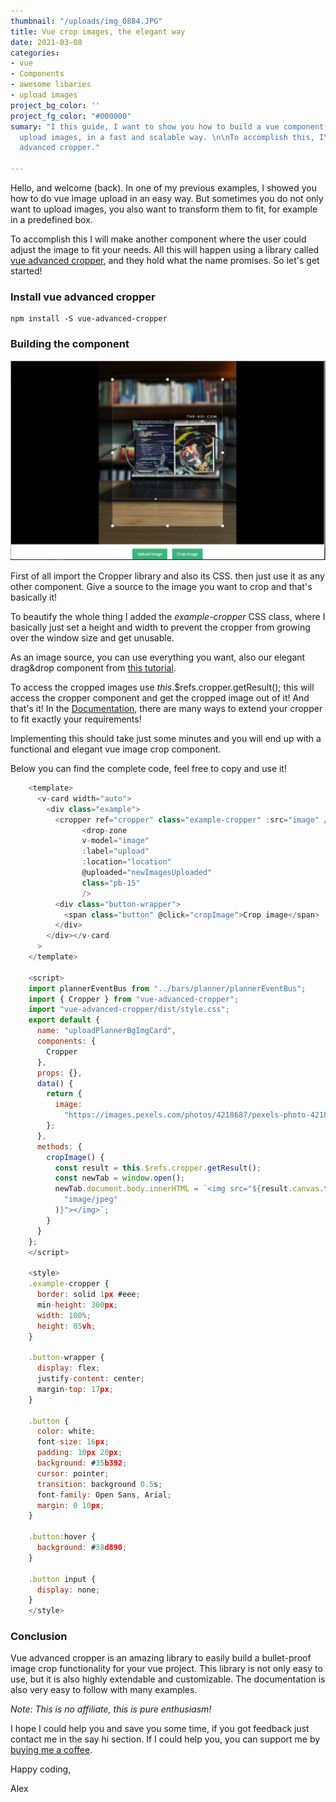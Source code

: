 ```yaml
---
thumbnail: "/uploads/img_0884.JPG"
title: Vue crop images, the elegant way
date: 2021-03-08
categories:
- vue
- Components
- awesome libaries
- upload images
project_bg_color: ''
project_fg_color: "#000000"
sumary: "I this guide, I want to show you how to build a vue component to crop and
  upload images, in a fast and scalable way. \n\nTo accomplish this, I\\`m using vue
  advanced cropper."

---
```

Hello, and welcome (back). In one of my previous examples, I showed you how to do vue image upload in an easy way. But sometimes you do not only want to upload images, you also want to transform them to fit, for example in a predefined box.

To accomplish this I will make another component where the user could adjust the image to fit your needs. All this will happen using a library called [vue advanced cropper](https://norserium.github.io/vue-advanced-cropper/introduction/getting-started.html), and they hold what the name promises. So let's get started!

### Install vue advanced cropper

    npm install -S vue-advanced-cropper

### Building the component

![](/uploads/cropdone.png)

First of all import the Cropper library and also its CSS. then just use it as any other component. Give a source to the image you want to crop and that's basically it!

To beautify the whole thing I added the _example-cropper_ CSS class, where I basically just set a height and width to prevent the cropper from growing over the window size and get unusable.

As an image source, you can use everything you want, also our elegant drag&drop component from [this tutorial](https://www.the-koi.com/projects/upload-images-from-vue/).

To access the cropped images use _this_.$refs.cropper.getResult(); this will access the cropper component and get the cropped image out of it! And that's it! In the [Documentation](https://norserium.github.io/vue-advanced-cropper/introduction/getting-started.html), there are many ways to extend your cropper to fit exactly your requirements! 

Implementing this should take just some minutes and you will end up with a functional and elegant vue image crop component.

Below you can find the complete code, feel free to copy and use it!

```js 
    <template>
      <v-card width="auto">
        <div class="example">
          <cropper ref="cropper" class="example-cropper" :src="image" />
                <drop-zone
      			v-model="image"
      			:label="upload"
      			:location="location"
      			@uploaded="newImagesUploaded"
      			class="pb-15"
    			/>
          <div class="button-wrapper">
            <span class="button" @click="cropImage">Crop image</span>
          </div>
        </div></v-card
      >
    </template>
    
    <script>
    import plannerEventBus from "../bars/planner/plannerEventBus";
    import { Cropper } from "vue-advanced-cropper";
    import "vue-advanced-cropper/dist/style.css";
    export default {
      name: "uploadPlannerBgImgCard",
      components: {
        Cropper
      },
      props: {},
      data() {
        return {
          image:
            "https://images.pexels.com/photos/4218687/pexels-photo-4218687.jpeg?auto=compress&cs=tinysrgb&dpr=2&h=650&w=940"
        };
      },
      methods: {
        cropImage() {
          const result = this.$refs.cropper.getResult();
          const newTab = window.open();
          newTab.document.body.innerHTML = `<img src="${result.canvas.toDataURL(
            "image/jpeg"
          )}"></img>`;
        }
      }
    };
    </script>
    
    <style>
    .example-cropper {
      border: solid 1px #eee;
      min-height: 300px;
      width: 100%;
      height: 85vh;
    }
    
    .button-wrapper {
      display: flex;
      justify-content: center;
      margin-top: 17px;
    }
    
    .button {
      color: white;
      font-size: 16px;
      padding: 10px 20px;
      background: #35b392;
      cursor: pointer;
      transition: background 0.5s;
      font-family: Open Sans, Arial;
      margin: 0 10px;
    }
    
    .button:hover {
      background: #38d890;
    }
    
    .button input {
      display: none;
    }
    </style>
```
    
### Conclusion

Vue advanced cropper is an amazing library to easily build a bullet-proof image crop functionality for your vue project. This library is not only easy to use, but it is also highly extendable and customizable. The documentation is also very easy to follow with many examples. 

_Note: This is no affiliate, this is pure enthusiasm!_

I hope I could help you and save you some time, if you got feedback just contact me in the say hi section. If I could help you, you can support me by [buying me a coffee](https://www.buymeacoffee.com/thekoi).

Happy coding,

Alex
```